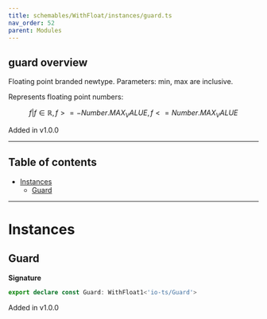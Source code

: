 ```yaml
---
title: schemables/WithFloat/instances/guard.ts
nav_order: 52
parent: Modules
---
```


## guard overview

Floating point branded newtype. Parameters: min, max are inclusive.

Represents floating point numbers:

```math
 { f | f ∈ ℝ, f >= -Number.MAX_VALUE, f <= Number.MAX_VALUE }
```

Added in v1.0.0

---

<h2 class="text-delta">Table of contents</h2>

- [Instances](#instances)
  - [Guard](#guard)

---

# Instances

## Guard

**Signature**

```ts
export declare const Guard: WithFloat1<'io-ts/Guard'>
```

Added in v1.0.0
